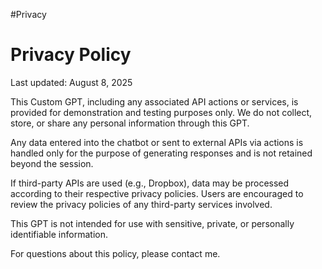 #Privacy
<body>
  <h1>Privacy Policy</h1>
  <p>Last updated: August 8, 2025</p>
  <p>This Custom GPT, including any associated API actions or services, is provided for demonstration and testing purposes only. We do not collect, store, or share any personal information through this GPT.</p>
  <p>Any data entered into the chatbot or sent to external APIs via actions is handled only for the purpose of generating responses and is not retained beyond the session.</p>
  <p>If third-party APIs are used (e.g., Dropbox), data may be processed according to their respective privacy policies. Users are encouraged to review the privacy policies of any third-party services involved.</p>
  <p>This GPT is not intended for use with sensitive, private, or personally identifiable information.</p>
  <p>For questions about this policy, please contact me.</p>
</body>
</html>
